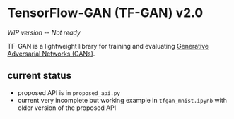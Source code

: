 # TensorFlow-GAN (TF-GAN) v2.0

*WIP version  -- Not ready*

TF-GAN is a lightweight library for training and evaluating [Generative
Adversarial Networks (GANs)](https://arxiv.org/abs/1406.2661).

## current status

- proposed API is in `proposed_api.py`
- current very incomplete but working example in `tfgan_mnist.ipynb` with older version of the proposed API